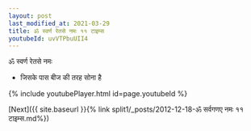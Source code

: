 ```yaml
---
layout: post
last_modified_at: 2021-03-29
title: ॐ स्वर्ण रेतसे नमः ११ टाइम्स
youtubeId: uvVTPbuUII4
---
```

 
 
 ॐ स्वर्ण रेतसे नमः  
 
 -  जिसके पास बीज की तरह सोना है 
 
  
 
  
 
 
 
 
 
 


{% include youtubePlayer.html id=page.youtubeId %}
 
[Next]({{ site.baseurl }}{% link  split1/_posts/2012-12-18-ॐ सर्वगणए नमः ११ टाइम्स.md%})
 
